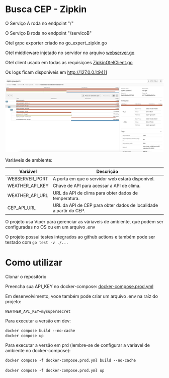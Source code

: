 # Busca CEP  - Zipkin

O Serviço A roda no endpoint "/"

O Serviço B roda no endpoint "/servicoB"

Otel grpc exporter criado no go_expert_zipkin.go

Otel middleware injetado no servidor no arquivo [webserver.go](https://github.com/aluferraz/go-expert-zipkin/blob/45fff0294478ba61b5a7ca481aee9f9b93e0c1f3/internal/infra/web/webserver/webserver.go#L48C2-L49C1)

Otel client usado em todas as requisiçoes [ZipkinOtelClient.go](https://github.com/aluferraz/go-expert-zipkin/blob/45fff0294478ba61b5a7ca481aee9f9b93e0c1f3/internal/infra/http_clients/ZipkinOtelClient.go#L1)

Os logs ficam disponiveis em http://127.0.0.1:9411

![traces](./screenshot.png)


Variáveis de ambiente:

| Variável        | Descrição                                                         |
|-----------------|-------------------------------------------------------------------|
| WEBSERVER_PORT  | A porta em que o servidor web estará disponível.                  |
| WEATHER_API_KEY | Chave de API para acessar a API de clima.                         |
| WEATHER_API_URL | URL da API de clima para obter dados de temperatura.              |
| CEP_API_URL     | URL da API de CEP para obter dados de localidade a partir do CEP. |


O projeto usa Viper para gerenciar as váriaveis de ambiente, que podem ser configuradas no OS ou em um arquivo .env

O projeto possui testes integrados ao github actions e também pode ser testado com ``go test -v ./...``


# Como utilizar
Clonar o repositório

Preencha sua API_KEY no docker-compose:
[docker-compose.prod.yml](https://github.com/aluferraz/go-expert-zipkin/blob/3ba456c240eaf155cb748d7a21df7ef5133873c9/docker-compose.prod.yml#L10-L23)

Em desenvolvimento, voce também pode criar um arquivo .env na raíz do projeto:
```
WEATHER_API_KEY=mysupersecret
```

Para executar a versão em dev:
```
docker compose build --no-cache
docker compose up
```

Para executar a versão em prd (lembre-se de configurar a variavel de ambiente no docker-compose):

```
docker compose -f docker-compose.prod.yml build --no-cache

docker compose -f docker-compose.prod.yml up 
```
